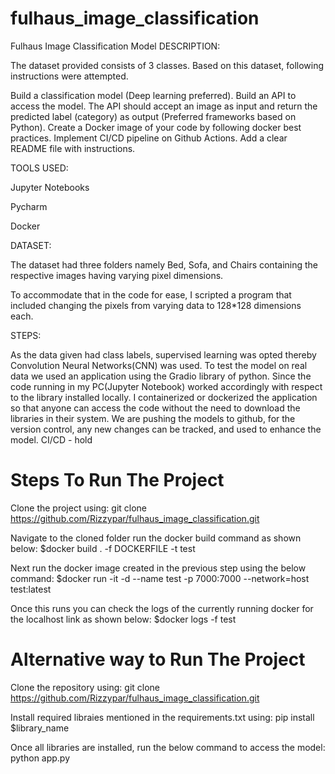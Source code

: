 # fulhaus_image_classification
Fulhaus Image Classification Model
DESCRIPTION:

The dataset provided consists of 3 classes. Based on this dataset, following instructions were attempted.

Build a classification model (Deep learning preferred). Build an API to access the model. The API should accept an image as input and return the predicted label (category) as output (Preferred frameworks based on Python). Create a Docker image of your code by following docker best practices. Implement CI/CD pipeline on Github Actions. Add a clear README file with instructions.

TOOLS USED:

Jupyter Notebooks

Pycharm

Docker

DATASET:

The dataset had three folders namely Bed, Sofa, and Chairs containing the respective images having varying pixel dimensions.

To accommodate that in the code for ease, I scripted a program that included changing the pixels from varying data to 128*128 dimensions each.

STEPS:

As the data given had class labels, supervised learning was opted thereby Convolution Neural Networks(CNN) was used. To test the model on real data we used an application using the Gradio library of python. Since the code running in my PC(Jupyter Notebook) worked accordingly with respect to the library installed locally. I containerized or dockerized the application so that anyone can access the code without the need to download the libraries in their system. We are pushing the models to github, for the version control, any new changes can be tracked, and used to enhance the model. CI/CD - hold

# Steps To Run The Project
Clone the project using:
git clone https://github.com/Rizzypar/fulhaus_image_classification.git

Navigate to the cloned folder run the docker build command as shown below:
$docker build . -f DOCKERFILE -t test

Next run the docker image created in the previous step using the below command:
$docker run -it -d --name test -p 7000:7000 --network=host test:latest

Once this runs you can check the logs of the currently running docker for the localhost link as shown below:
$docker logs -f test

# Alternative way to Run The Project
Clone the repository using:
git clone https://github.com/Rizzypar/fulhaus_image_classification.git

Install required libraies mentioned in the requirements.txt using:
pip install $library_name

Once all libraries are installed, run the below command to access the model:
python app.py
